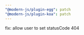 ```yaml
---
"@modern-js/plugin-egg": patch
"@modern-js/plugin-koa": patch
---
```


fix: allow user to set statusCode 404
